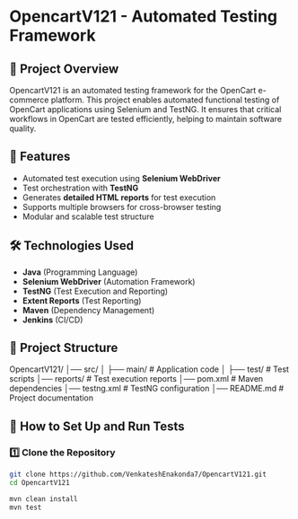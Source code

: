 # OpencartV121 - Automated Testing Framework

## 📌 Project Overview
OpencartV121 is an automated testing framework for the OpenCart e-commerce platform. This project enables automated functional testing of OpenCart applications using Selenium and TestNG. It ensures that critical workflows in OpenCart are tested efficiently, helping to maintain software quality.

## 🚀 Features
- Automated test execution using **Selenium WebDriver**
- Test orchestration with **TestNG**
- Generates **detailed HTML reports** for test execution
- Supports multiple browsers for cross-browser testing
- Modular and scalable test structure

## 🛠️ Technologies Used
- **Java** (Programming Language)
- **Selenium WebDriver** (Automation Framework)
- **TestNG** (Test Execution and Reporting)
- **Extent Reports** (Test Reporting)
- **Maven** (Dependency Management)
- **Jenkins** (CI/CD)

## 📂 Project Structure

OpencartV121/
│── src/
│ ├── main/  # Application code
│ ├── test/  # Test scripts
│── reports/  # Test execution reports
│── pom.xml  # Maven dependencies
│── testng.xml  # TestNG configuration
│── README.md  # Project documentation


## 📖 How to Set Up and Run Tests
### 1️⃣ Clone the Repository
```sh
git clone https://github.com/VenkateshEnakonda7/OpencartV121.git
cd OpencartV121

mvn clean install
mvn test
